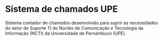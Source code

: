 # Sistema de chamados UPE
Sistema contador de chamados desenvolvido para suprir as necessidades do setor de Suporte TI do Núcleo de Comunicação e Tecnologia da Informação (NCTI) da Universidade de Pernambuco (UPE).

